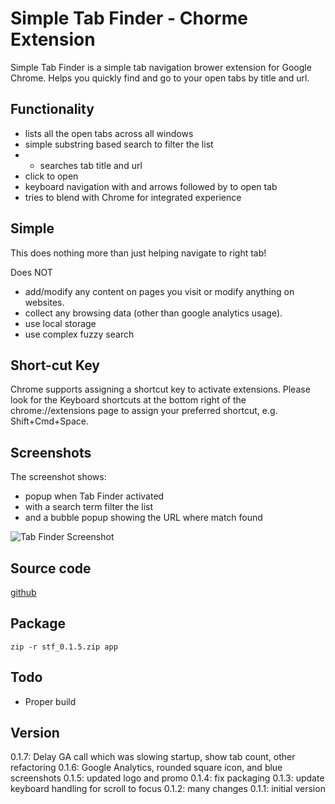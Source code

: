 Simple Tab Finder - Chorme Extension
=====================================

Simple Tab Finder is a simple tab navigation brower extension for Google Chrome.
Helps you quickly find and go to your open tabs by title and url.
 
Functionality
-------------

- lists all the open tabs across all windows
- simple substring based search to filter the list
- - searches tab title and url
- click to open
- keyboard navigation with <up> and <down> arrows followed 
  by <enter> to open tab
- tries to blend with Chrome for integrated experience


Simple
--------

This does nothing more than just helping navigate to right tab! 

Does NOT 
- add/modify any content on pages you visit or modify anything on websites.
- collect any browsing data (other than google analytics usage).
- use local storage
- use complex fuzzy search


Short-cut Key
-------------

Chrome supports assigning a shortcut key to activate extensions.
Please look for the Keyboard shortcuts at the bottom right of the
chrome://extensions page to assign your preferred shortcut,
e.g. Shift+Cmd+Space.


Screenshots
-----------

The screenshot shows:

- popup when Tab Finder activated
- with a search term filter the list
- and a bubble popup showing the URL where match found

![Tab Finder Screenshot](screenshots/tabfinder.png)


Source code
-----------

[github](http://github.com/skandg/tabfinder-chrome-extenstion)


Package
-------

`zip -r stf_0.1.5.zip app`

Todo
----

- Proper build

Version
-------
0.1.7: Delay GA call which was slowing startup, show tab count, other refactoring
0.1.6: Google Analytics, rounded square icon, and blue screenshots
0.1.5: updated logo and promo
0.1.4: fix packaging
0.1.3: update keyboard handling for scroll to focus
0.1.2: many changes
0.1.1: initial version
